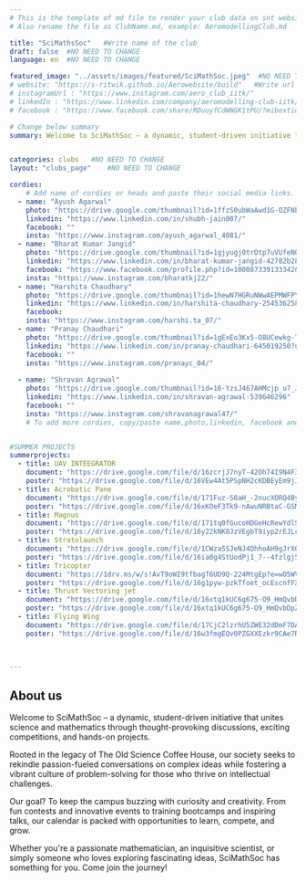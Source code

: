 ```yaml
---
# This is the template of md file to render your club data on snt website. The below example is of Aeromodelling Club, please modify the data according to your clunb.
# Also rename the file as ClubName.md, example: AeromodellingClub.md

title: "SciMathsSoc"   #Write name of the club
draft: false  #NO NEED TO CHANGE
language: en  #NO NEED TO CHANGE

featured_image: "../assets/images/featured/SciMathSoc.jpeg"  #NO NEED TO CHANGE
# website: "https://s-ritwik.github.io/Aerowebsite/build"   #Write url of the club
# instagramUrl : "https://www.instagram.com/aero_club_iitk/"
# linkedIn : "https://www.linkedin.com/company/aeromodelling-club-iitk/mycompany/"
# facebook : "https://www.facebook.com/share/RDuuyfCdWNGK1tPU/?mibextid=qi2Omg"

# Change below summary
summary: Welcome to SciMathSoc – a dynamic, student-driven initiative that unites science and mathematics through thought-provoking discussions, exciting competitions, and hands-on projects.


categories: clubs   #NO NEED TO CHANGE
layout: "clubs_page"    #NO NEED TO CHANGE

cordies:
    # Add name of cordies or heads and paste their social media links.
  - name: "Ayush Agarwal"
    photo: "https://drive.google.com/thumbnail?id=1ffzS0ubWaAwd1G-OZFNbwENR0qcT4D9W&sz=w1000"
    linkedin: "https://www.linkedin.com/in/shubh-jain007/"
    facebook: ""
    insta: "https://www.instagram.com/ayush_agarwal_4081/"
  - name: "Bharat Kumar Jangid"
    photo: "https://drive.google.com/thumbnail?id=1gjyugj0trOtp7uVUfeN0dGcZ4rVjbTVT&sz=w1000"
    linkedin: "https://www.linkedin.com/in/bharat-kumar-jangid-42782b281/?originalSubdomain=in"
    facebook: "https://www.facebook.com/profile.php?id=100087339133342&mibextid=ZbWKwL"
    insta: "https://www.instagram.com/bharatkj22/"
  - name: "Harshita Chaudhary"
    photo: "https://drive.google.com/thumbnail?id=1hewN7HGRuNWwAEPMWFPYWCCNMaVkUz-A&sz=w1000"
    linkedin: "https://www.linkedin.com/in/harshita-chaudhary-254536258/"
    facebook: 
    insta: "https://www.instagram.com/harshi.ta_07/"
  - name: "Pranay Chaudhari"
    photo: "https://drive.google.com/thumbnail?id=1gExEo3Kx5-O8UCewkg-TwMY_hI6gLqcV&sz=w1000"
    linkedin: "https://www.linkedin.com/in/pranay-chaudhari-645019250?utm_source=share&utm_campaign=share_via&utm_content=profile&utm_medium=android_app"
    facebook: ""
    insta: "https://www.instagram.com/pranayc_04/"
    
  - name: "Shravan Agrawal"
    photo: "https://drive.google.com/thumbnail?id=16-YzsJ467AHMcjp_u7_JZnTI-wzQkNTJ&sz=w1000"
    linkedin: "https://www.linkedin.com/in/shravan-agrawal-539646296"
    facebook: ""
    insta: "https://www.instagram.com/shravanagrawal47/"
    # To add more cordies, copy/paste name,photo,linkedin, facebook and insta in same format as above.


#SUMMER PROJECTS
summerprojects:
  - title: UAV INTEEGRATOR
    document: "https://drive.google.com/file/d/16zcrjJ7nyT-42Oh74I9N4F3qoIlKFLhN/view?usp=drive_link" 
    poster: "https://drive.google.com/file/d/16VEw4At5PSpNH2cKDBEyEm9jJAHGyrgc/view?usp=drivesdk" 
  - title: Acrobatic Pane
    document: "https://drive.google.com/file/d/171Fuz-S0aH_-2nucXORQ4Byl0vQAdoaf/view?usp=sharing" 
    poster: "https://drive.google.com/file/d/16xKOeF3Tk9-nAwuNRBtaC-GSMUGDJ4R4/view?usp=drivesdk"
  - title: Magnus
    document: "https://drive.google.com/file/d/171tq0fGucoHDGeHcRewYdlSg-cf6qfWf/view?usp=sharing"
    poster: "https://drive.google.com/file/d/16y22kNK8JzVEgbT9iyp2rEJLcL9o3s7x/view?usp=drivesdk"
  - title: Stratolaunch
    document: "https://drive.google.com/file/d/1CWzaSSJeNJ4DhhoAH9gJrXQ61hJ6ZZGR/view?usp=sharing"
    poster: "https://drive.google.com/file/d/16ia0g4StUodPj1_7--4fzlgj53jlhsTY/view?usp=drivesdk"
  - title: Tricopter
    document: "https://1drv.ms/w/s!AvT9oWI9tfbagT6UD9Q-224MtgEp?e=wO5WV4"
    poster: "https://drive.google.com/file/d/16g1pyw-pzkTfoet_ocEscnfFXC1xKgJm/view?usp=drivesdk"
  - title: Thrust Vectoring jet
    document: "https://drive.google.com/file/d/16xtq1kUC6g675-O9_HmQvbDpZxZlr2HS/view?usp=sharing"
    poster: "https://drive.google.com/file/d/16xtq1kUC6g675-O9_HmQvbDpZxZlr2HS/view?usp=drivesdk"
  - title: Flying Wing 	
    document: "https://drive.google.com/file/d/17CjC2lzrhU5ZWE32dDmF7DAHh4bVZDJh/view?usp=drive_link"
    poster: "https://drive.google.com/file/d/16w3fmgEQv0PZGXXEzkr9CAe7NvxkOIDd/view?usp=drivesdk"
   

    
---
```


<!-- Write about us section -->
## About us
 	
Welcome to SciMathSoc – a dynamic, student-driven initiative that unites science and mathematics through thought-provoking discussions, exciting competitions, and hands-on projects.

Rooted in the legacy of The Old Science Coffee House, our society seeks to rekindle passion-fueled conversations on complex ideas while fostering a vibrant culture of problem-solving for those who thrive on intellectual challenges.

Our goal? To keep the campus buzzing with curiosity and creativity. From fun contests and innovative events to training bootcamps and inspiring talks, our calendar is packed with opportunities to learn, compete, and grow.

Whether you're a passionate mathematician, an inquisitive scientist, or simply someone who loves exploring fascinating ideas, SciMathSoc has something for you. Come join the journey!

